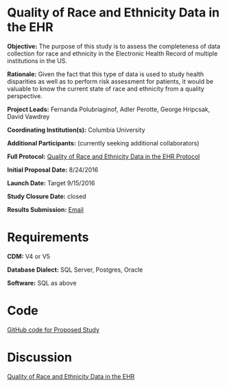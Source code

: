 # Quality of Race and Ethnicity Data in the EHR

**Objective:** The purpose of this study is to assess the completeness of data collection for race and ethnicity in the Electronic Health Record of multiple institutions in the US.

**Rationale:** Given the fact that this type of data is used to study health disparities as well as to perform risk assessment for patients, it would be valuable to know the current state of race and ethnicity from a quality perspective.

**Project Leads:** Fernanda Polubriaginof, Adler Perotte, George Hripcsak, David Vawdrey

**Coordinating Institution(s):** Columbia University

**Additional Participants:** (currently seeking additional collaborators)

**Full Protocol:** [Quality of Race and Ethnicity Data in the EHR Protocol](https://drive.google.com/file/d/0B8oqngyvid9TSkFpRkJ3Z19YV0E/view)

**Initial Proposal Date:** 8/24/2016

**Launch Date:** Target 9/15/2016

**Study Closure Date:** closed

**Results Submission:** [Email](fp2311@caa.columbia.edu)

# Requirements

**CDM:** V4 or V5

**Database Dialect:** SQL Server, Postgres, Oracle

**Software:** SQL as above

# Code

[GitHub code for Proposed Study](https://github.com/fpolubriaginof/OHDSI_Quality_Demographics_Data)

# Discussion

[Quality of Race and Ethnicity Data in the EHR](http://forums.ohdsi.org/t/ohdsi-study-quality-of-race-and-ethnicity-data-in-the-ehr/1669)
